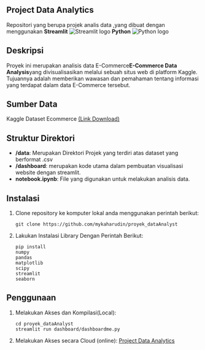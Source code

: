 ## Project Data Analytics
Repositori yang berupa projek analis data ,yang dibuat dengan menggunakan **Streamlit** <img src="https://user-images.githubusercontent.com/7164864/217935870-c0bc60a3-6fc0-4047-b011-7b4c59488c91.png" alt="Streamlit logo"></img>
**Python** <img src="https://www.google.com/url?sa=i&url=https%3A%2F%2Fen.wikipedia.org%2Fwiki%2FFile%3APython-logo-notext.svg&psig=AOvVaw0lUjGNHMGKZ8Xs9ZjLiT1P&ust=1700562375848000&source=images&cd=vfe&ved=0CBIQjRxqFwoTCPjfxNGu0oIDFQAAAAAdAAAAABAE" alt="Python logo"></img>

## Deskripsi
Proyek ini merupakan analisis data E-Commerce**E-Commerce Data Analysis**yang divisualisasikan melalui sebuah situs web di platform Kaggle. Tujuannya adalah memberikan wawasan dan pemahaman tentang informasi yang terdapat dalam data E-Commerce tersebut.

## Sumber Data
Kaggle Dataset Ecommerce [(Link Download)](https://www.kaggle.com/datasets/olistbr/brazilian-ecommerce)

## Struktur Direktori

- **/data**: Merupakan Direktori Projek yang terdiri atas dataset yang berformat .csv
- **/dashboard**: merupakan kode utama dalam pembuatan visualisasi website dengan streamlit.
- **notebook.ipynb**: File yang digunakan untuk melakukan analisis data.

## Instalasi

1. Clone repository ke komputer lokal anda menggunakan perintah berikut:

   ```shell
   git clone https://github.com/mykaharudin/proyek_dataAnalyst
   ```
   
2. Lakukan Instalasi Library Dengan Perintah Berikut:

    ```shell
    pip install 
    numpy
    pandas
    matplotlib
    scipy
    streamlit
    seaborn
    ```

## Penggunaan
1. Melakukan Akses dan Kompilasi(Local):

    ```shell
    cd proyek_dataAnalyst
    streamlit run dashboard/dashboardme.py
    ```
2. Melakukan Akses secara Cloud (online):
   [Project Data Analytics](https://proyekdataanalyst-mayuka.streamlit.app/)
